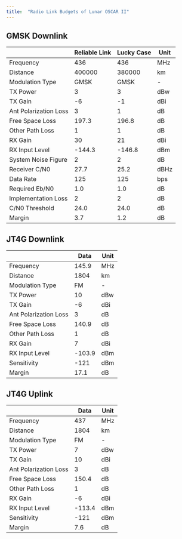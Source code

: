 ```yaml
---
title:  "Radio Link Budgets of Lunar OSCAR II"
---
```


## GMSK Downlink

|                       | Reliable Link | Lucky Case | Unit |
| --------------------- | ------------- | ---------- | ---- |
| Frequency             | 436           | 436        | MHz  |
| Distance              | 400000        | 380000     | km   |
| Modulation Type       | GMSK          | GMSK       | -    |
| TX Power              | 3             | 3          | dBw  |
| TX Gain               | -6            | -1         | dBi  |
| Ant Polarization Loss | 3             | 1          | dB   |
| Free Space Loss       | 197.3         | 196.8      | dB   |
| Other Path Loss       | 1             | 1          | dB   |
| RX Gain               | 30            | 21         | dBi  |
| RX Input Level        | -144.3        | -146.8     | dBm  |
| System Noise Figure   | 2             | 2          | dB   |
| Receiver C/N0         | 27.7          | 25.2       | dBHz |
| Data Rate             | 125           | 125        | bps  |
| Required Eb/N0        | 1.0           | 1.0        | dB   |
| Implementation Loss   | 2             | 2          | dB   |
| C/N0 Threshold        | 24.0          | 24.0       | dB   |
| Margin                | 3.7           | 1.2        | dB   |

## JT4G Downlink

|                       | Data  | Unit |
| --------------------- | ----- | ---- |
| Frequency             | 145.9  | MHz  |
| Distance              | 1804   | km   |
| Modulation Type       | FM     | -    |
| TX Power              | 10     | dBw  |
| TX Gain               | -6     | dBi  |
| Ant Polarization Loss | 3      | dB   |
| Free Space Loss       | 140.9  | dB   |
| Other Path Loss       | 1      | dB   |
| RX Gain               | 7      | dBi  |
| RX Input Level        | -103.9 | dBm  |
| Sensitivity           | -121   | dBm  |
| Margin                | 17.1   | dB   |

## JT4G Uplink

|                       | Data   | Unit |
| --------------------- | ------ | ---- |
| Frequency             | 437    | MHz  |
| Distance              | 1804   | km   |
| Modulation Type       | FM     | -    |
| TX Power              | 7      | dBw  |
| TX Gain               | 10     | dBi  |
| Ant Polarization Loss | 3      | dB   |
| Free Space Loss       | 150.4  | dB   |
| Other Path Loss       | 1      | dB   |
| RX Gain               | -6     | dBi  |
| RX Input Level        | -113.4 | dBm  |
| Sensitivity           | -121   | dBm  |
| Margin                |  7.6   | dB   |
